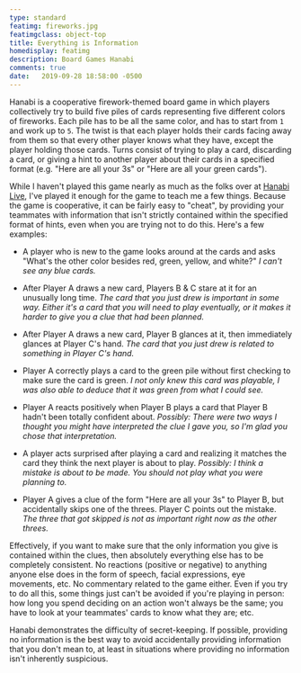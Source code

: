 ```yaml
---
type: standard
featimg: fireworks.jpg
featimgclass: object-top
title: Everything is Information
homedisplay: featimg
description: Board Games Hanabi
comments: true
date:   2019-09-28 18:58:00 -0500
---
```


Hanabi is a cooperative firework-themed board game in which players collectively try to build five piles of cards representing five different colors of fireworks.  Each pile has to be all the same color, and has to start from `1` and work up to `5`.  The twist is that each player holds their cards facing away from them so that every other player knows what they have, except the player holding those cards.  Turns consist of trying to play a card, discarding a card, or giving a hint to another player about their cards in a specified format (e.g. "Here are all your 3s" or "Here are all your green cards").

While I haven't played this game nearly as much as the folks over at [Hanabi Live](https://github.com/Zamiell/hanabi-conventions), I've played it enough for the game to teach me a few things.  Because the game is cooperative, it can be fairly easy to "cheat", by providing your teammates with information that isn't strictly contained within the specified format of hints, even when you are trying not to do this.  Here's a few examples:

* A player who is new to the game looks around at the cards and asks "What's the other color besides red, green, yellow, and white?" *I can't see any blue cards.*

* After Player A draws a new card, Players B & C stare at it for an unusually long time. *The card that you just drew is important in some way.  Either it's a card that you will need to play eventually, or it makes it harder to give you a clue that had been planned.*

* After Player A draws a new card, Player B glances at it, then immediately glances at Player C's hand. *The card that you just drew is related to something in Player C's hand.*

* Player A correctly plays a card to the green pile without first checking to make sure the card is green. *I not only knew this card was playable, I was also able to deduce that it was green from what I could see.*

* Player A reacts positively when Player B plays a card that Player B hadn't been totally confident about. *Possibly: There were two ways I thought you might have interpreted the clue I gave you, so I'm glad you chose that interpretation.*

* A player acts surprised after playing a card and realizing it matches the card they think the next player is about to play. *Possibly: I think a mistake is about to be made.  You should not play what you were planning to.*

* Player A gives a clue of the form "Here are all your 3s" to Player B, but accidentally skips one of the threes.  Player C points out the mistake. *The three that got skipped is not as important right now as the other threes.*

Effectively, if you want to make sure that the only information you give is contained within the clues, then absolutely everything else has to be completely consistent.  No reactions (positive or negative) to anything anyone else does in the form of speech, facial expressions, eye movements, etc.  No commentary related to the game either. Even if you try to do all this, some things just can't be avoided if you're playing in person: how long you spend deciding on an action won't always be the same; you have to look at your teammates' cards to know what they are; etc.

Hanabi demonstrates the difficulty of secret-keeping.  If possible, providing no information is the best way to avoid accidentally providing information that you don't mean to, at least in situations where providing no information isn't inherently suspicious.
